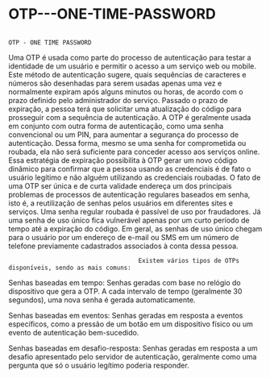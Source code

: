 # OTP---ONE-TIME-PASSWORD


                                                                        OTP - ONE TIME PASSWORD

Uma OTP é usada como parte do processo de autenticação para testar a identidade de um usuário e permitir o acesso a um serviço web ou mobile.
Este método de autenticação sugere, quais sequências de caracteres e números são desenhadas para serem usadas apenas uma vez e normalmente expiram após alguns minutos ou horas, de acordo com o prazo definido pelo administrador do serviço. Passado o prazo de expiração, a pessoa terá que solicitar uma atualização do código para prosseguir com a sequência de autenticação.
       A OTP é geralmente usada em conjunto com outra forma de autenticação, como uma senha convencional ou um PIN, para aumentar a segurança do processo de autenticação. Dessa forma, mesmo se uma senha for comprometida ou roubada, ela não será suficiente para conceder acesso aos serviços online.
Essa estratégia de expiração possibilita à OTP gerar um novo código dinâmico para confirmar que a pessoa usando as credenciais é de fato o usuário legítimo e não alguém utilizando as credenciais roubadas. 
O fato de uma OTP ser única e de curta validade endereça um dos principais problemas de processos de autenticação regulares baseados em senha, isto é, a reutilização de senhas pelos usuários em diferentes sites e serviços. 
Uma senha regular roubada é passível de uso por fraudadores. Já uma senha de uso único fica vulnerável apenas por um curto período de tempo até a expiração do código. 
      Em geral, as senhas de uso único chegam para o usuário por um endereço de e-mail ou SMS em um número de telefone previamente cadastrados associados à conta dessa pessoa.



                                        Existem vários tipos de OTPs disponíveis, sendo as mais comuns:
                                         

Senhas baseadas em tempo: Senhas geradas com base no relógio do dispositivo que gera a OTP. A cada intervalo de tempo (geralmente 30 segundos), uma nova senha é gerada automaticamente.

Senhas baseadas em eventos: Senhas geradas em resposta a eventos específicos, como a pressão de um botão em um dispositivo físico ou um evento de autenticação bem-sucedido.

Senhas baseadas em desafio-resposta: Senhas geradas em resposta a um desafio apresentado pelo servidor de autenticação, geralmente como uma pergunta que só o usuário legítimo poderia responder.
